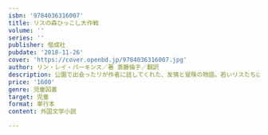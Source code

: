 ```yaml
---
isbn: '9784036316007'
title: リスの森ひっこし大作戦
volume: ''
series: ''
publisher: 偕成社
pubdate: '2018-11-26'
cover: 'https://cover.openbd.jp/9784036316007.jpg'
author: リン・レイ・パーキンス／著 斎藤倫子／翻訳
description: 公園で出会ったリが作者に話してくれた、友情と冒険の物語。若いリスたちは森の異変を知り、仲間を避難させようと知恵をしぼる。
price: '1600'
genre: 児童図書
target: 児童
format: 単行本
content: 外国文学小説

---
```


